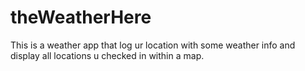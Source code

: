 # theWeatherHere
This is a weather app that log ur location with some weather info and display all locations u checked in within a map.

